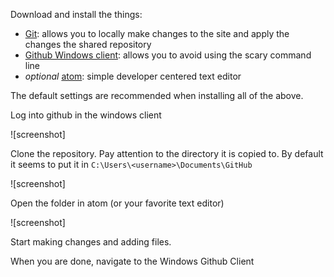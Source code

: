 Download and install the things:

- [Git](https://www.git-scm.com/download/win): allows you to locally make changes to the site and apply the changes the shared repository
- [Github Windows client](https://windows.github.com/): allows you to avoid using the scary command line
- *optional* [atom](https://atom.io/): simple developer centered text editor

The default settings are recommended when installing all of the above.

Log into github in the windows client

![screenshot]

Clone the repository.  Pay attention to the directory it is copied to.  By default it seems to put it in `C:\Users\<username>\Documents\GitHub`

![screenshot]

Open the folder in atom (or your favorite text editor)

![screenshot]

Start making changes and adding files.

When you are done, navigate to the Windows Github Client
